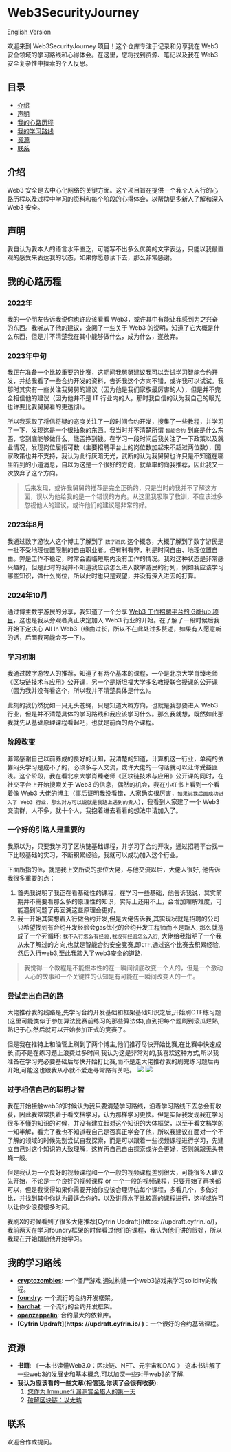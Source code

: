 # Web3SecurityJourney

[English Version](README_EN.md)

欢迎来到 Web3SecurityJourney 项目！这个仓库专注于记录和分享我在 Web3 安全领域的学习路线和心得体会。在这里，您将找到资源、笔记以及我在 Web3 安全复杂性中探索的个人反思。

## 目录
- [介绍](#介绍)
- [声明](#声明)
- [我的心路历程](#我的心路历程)
- [我的学习路线](#我的学习路线)
- [资源](#资源)
- [联系](#联系)

## 介绍
Web3 安全是去中心化网络的关键方面。这个项目旨在提供一个我个人入行的心路历程以及过程中学习的资料和每个阶段的心得体会，以帮助更多新人了解和深入 Web3 安全。

## 声明
我自认为我本人的语言水平匮乏，可能写不出多么优美的文字表达，只能以我最直观的感受来表达我的状态，如果你愿意读下去，那么非常感谢。

## 我的心路历程

### 2022年
我的一个朋友告诉我说你也许应该看看 Web3，或许其中有能让我感到为之兴奋的东西。我听从了他的建议，查阅了一些关于 Web3 的说明，知道了它大概是什么东西，但是并不清楚我在其中能够做什么，成为什么，遂放弃。

### 2023年中旬
我正在准备一个比较重要的比赛，这期间我舅舅建议我可以尝试学习智能合约开发，并给我看了一些合约开发的资料，告诉我这个方向不错，或许我可以试试。我那时其实有一些关注我舅舅的建议（因为他是我们家族最厉害的人），但是并不完全相信他的建议（因为他并不是 IT 行业内的人，那时我自信的认为我自己的眼光也许要比我舅舅看的更透彻）。

所以我采取了将信将疑的态度关注了一段时间合约开发，搜集了一些教程，并学习了一下，发现这是一个很抽象的东西。我当时并不清楚所谓 `智能合约` 到底是什么东西，它到底能够做什么，能否挣到钱。在学习一段时间后我关注了一下政策以及就业情况，发现岗位屈指可数（主要招聘平台上的岗位数加起来不超过两位数），国家政策也并不支持，我认为此行灰暗无光，武断的认为我舅舅也许只是不知道在哪里听到的小道消息，自以为这是一个很好的方向，就草率的向我推荐，因此我又一次放弃了这个方向。

> 后来发现，或许我舅舅的推荐是完全正确的，只是当时的我并不了解这方面，误以为他给我的是一个错误的方向。从这里我吸取了教训，不应该过多忽视他人的建议，或许他们的建议是非常的好。

### 2023年8月
我通过数字游牧人这个博主了解到了 `数字游民` 这个概念，大概了解到了数字游民是一批不受地理位置限制的自由职业者。但有利有弊，利是时间自由、地理位置自由。弊是工作不稳定，时常会面临短期内没有工作的情况。我对这种状态是非常感兴趣的，但是此时的我并不知道我应该怎么进入数字游民的行列，例如我应该学习哪些知识，做什么岗位，所以此时也只是观望，并没有深入进去的打算。

### 2024年10月
通过博主数字游民的分享，我知道了一个分享 [Web3 工作招聘平台的 GitHub 项目](https://github.com/Web3-Club/Web3-Recruitment-Platform)，这也是我从旁观者真正决定加入 Web3 行业的开始。在了解了一段时候后我开始下定决心 All In Web3（缘由过长，所以不在此处过多赘述，如果有人愿意听的话，后面我可能会写一下）。

### 学习初期
我通过数字游牧人的推荐，知道了有两个基本的课程，一个是北京大学肖臻老师《区块链技术与应用》公开课，另一个是斯坦福大学多名教授联合授课的公开课（因为我并没有看这个，所以我并不清楚具体是什么）。

此刻的我仍然犹如一只无头苍蝇，只是知道大概方向，也就是我想要进入 Web3 行业，但是并不清楚具体的学习路线和我应该学习什么。那么我就想，既然如此那我就先从基础原理课程看起吧，也就是前面的两个课程。

### 阶段改变
非常感谢自己以前养成的良好的认知，我清楚的知道，计算机这一行业，单纯的依靠闷头学习是成不了的，必须多与人交流，或许大佬的一句话就可以让你受益匪浅。这个阶段，我在看北京大学肖臻老师《区块链技术与应用》公开课的同时，在社交平台上开始搜索关于 Web3 的信息，偶然的机会，我在小红书上看到一个看着像 Web3 大佬的博主（事后证明我没看错，人家确实很厉害，`如果说我后面成功进入了 Web3 行业，那么对方可以说就是我路上遇到的贵人`），我看到人家建了一个 Web3 交流群，人不多，就十个人，我抱着进去看看的想法申请加入了。

### 一个好的引路人是重要的
我原以为，只要我学习了区块链基础课程，并学习了合约开发，通过招聘平台找一下比较基础的实习，不断积累经验，我就可以成功加入这个行业。

下面所指的`他`，就是我上文所说的那位大佬，与他交流以后，大佬人很好, 他告诉我很多重要的点：

1. 首先我说明了我正在看基础性的课程，在学习一些基础，他告诉我说，其实前期并不需要看那么多的原理性的知识，实际上还用不上，会增加理解难度，可能遇到问题了再回溯这些原理会更好。
2. 我一开始其实想着入行做合约开发,但是大佬告诉我,其实现状就是招聘的公司只希望找到有合约开发经验会gas优化的合约开发工程师而不是新人, 那么就造成了一个死循环: `我不入行怎么有经验,我没有经验怎么入行`, 大佬给我指明了一个我从未了解过的方向,也就是智能合约安全竞赛,即`CTF`,通过这个比赛去积累经验,然后入行web3,至此我踏入了web3安全的道路.

> 我觉得一个教程是不能根本性的在一瞬间彻底改变一个人的，但是一个激动人心的故事和一个关键性的认知是有可能在一瞬间改变人的一生。

### 尝试走出自己的路
大佬推荐我的线路是,先学习合约开发基础和框架基础知识之后,开始刷CTF练习题(这里可能类似于参加算法比赛前练习的那些算法体),直到把每个题刷到滚瓜烂熟,熟记于心,然后就可以开始参加正式的竞赛了。

但是我在推特上和油管上刷到了两个博主,他们推荐尽快开始比赛,在比赛中快速成长,而不是在练习题上浪费过多时间,我认为这是非常对的,我喜欢这种方式,所以我准备在学习完必要基础后尽快开始打比赛,而不是走大佬推荐我的刷完练习题后再开始,可能这也跟我从小就不爱走寻常路有关吧。
![](./img/c.png) ![](./img/d.jpg)

### 过于相信自己的聪明才智
我在开始接触web3的时候认为我只要清楚学习路线，沿着学习路线下去总会有收获，因此我常常执着于看文档学习，认为那样学习更快。但是实际我发现我在学习很多不懂的知识的时候，并没有建立起对这个知识的大体框架，以至于看文档学的一知半解，看完了我也不知道我自己是否真正学会了他，所以我建议在面对一个不了解的领域的时候先别尝试自我探索，而是可以跟着一些视频课程进行学习，先建立自己对这个知识的大致理解，这样再自己自由探索或许会更好，否则就跟无头苍蝇一般。

但是我认为一个良好的视频课程和一个一般的视频课程差别很大，可能很多人建议先开始，不论是一个良好的视频课程 or 一个一般的视频课程，只要开始了再换都可以，但是我觉得如果你需要开始你应该合理评估每个课程，多看几个，多做对比，并找到其中你认为最适合你的，以及讲师水平比较高的课程进行，这样或许可以让你少浪费很多时间。

我刷X的时候看到了很多大佬推荐[Cyfrin Updraft](https: //updraft.cyfrin.io/)，我前两天在学习foundry框架的时候看过他们的课程，我认为他们讲的很好，所以我现在开始跟随他开始学习。

## 我的学习路线
- **[cryptozombies](https://cryptozombies.io/)**: 一个僵尸游戏,通过构建一个web3游戏来学习solidity的教程。
- **[foundry](https://book.getfoundry.sh/)**: 一个流行的合约开发框架。
- **[hardhat](https://hardhat.org/)**: 一个流行的合约开发框架。
- **[openzeppelin](https://www.openzeppelin.com/)**: 合约最大的依赖库。
- **[Cyfrin Updraft](https: //updraft.cyfrin.io/ )**：一个很好的合约基础课程。

## 资源
- **书籍**: 《一本书读懂Web3.0：区块链、NFT、元宇宙和DAO 》 这本书讲解了一些web3的发展史和基本概念,可以加深一些对于web3的了解.
- **我认为应该看的一些文章(相信我,你读了会很有收获)**:
  1. [您作为 Immunefi 漏洞赏金猎人的第一天](https://medium.com/immunefi/your-first-day-as-a-bug-bounty-hunter-on-immunefi-9b101768a40c)
  2. [破解区块链：以太坊](https://medium.com/immunefi/hacking-the-blockchain-an-ultimate-guide-4f34b33c6e8b)

## 联系
欢迎合作或提问。

